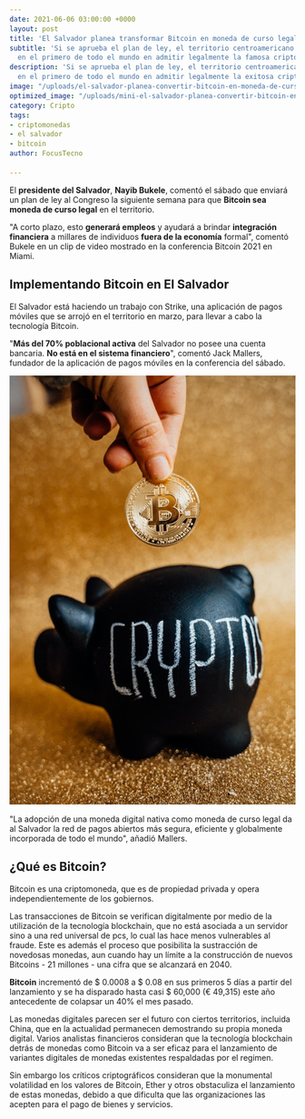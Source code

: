 ```yaml
---
date: 2021-06-06 03:00:00 +0000
layout: post
title: 'El Salvador planea transformar Bitcoin en moneda de curso legal '
subtitle: 'Si se aprueba el plan de ley, el territorio centroamericano se convertirá
  en el primero de todo el mundo en admitir legalmente la famosa criptomoneda. '
description: 'Si se aprueba el plan de ley, el territorio centroamericano se convertirá
  en el primero de todo el mundo en admitir legalmente la exitosa criptomoneda. '
image: "/uploads/el-salvador-planea-convertir-bitcoin-en-moneda-de-curso-legal-focustecno.jpg"
optimized_image: "/uploads/mini-el-salvador-planea-convertir-bitcoin-en-moneda-de-curso-legal-focustecno.jpg"
category: Cripto
tags:
- criptomonedas
- el salvador
- bitcoin
author: FocusTecno

---
```

El **presidente del Salvador**, **Nayib Bukele**, comentó el sábado que enviará un plan de ley al Congreso la siguiente semana para que **Bitcoin sea moneda de curso legal** en el territorio.

"A corto plazo, esto **generará empleos** y ayudará a brindar **integración financiera** a millares de individuos **fuera de la economía** formal", comentó Bukele en un clip de video mostrado en la conferencia Bitcoin 2021 en Miami.

## Implementando Bitcoin en El Salvador

El Salvador está haciendo un trabajo con Strike, una aplicación de pagos móviles que se arrojó en el territorio en marzo, para llevar a cabo la tecnología Bitcoin.

"**Más del 70% poblacional activa** del Salvador no posee una cuenta bancaria. **No está en el sistema financiero**", comentó Jack Mallers, fundador de la aplicación de pagos móviles en la conferencia del sábado.

**![](/uploads/el-salvador-planea-convertir-bitcoin-en-moneda-de-curso-legal-focustecno-3.jpg)**

"La adopción de una moneda digital nativa como moneda de curso legal da al Salvador la red de pagos abiertos más segura, eficiente y globalmente incorporada de todo el mundo", añadió Mallers.

## ¿Qué es Bitcoin?

Bitcoin es una criptomoneda, que es de propiedad privada y opera independientemente de los gobiernos.

Las transacciones de Bitcoin se verifican digitalmente por medio de la utilización de la tecnología blockchain, que no está asociada a un servidor sino a una red universal de pcs, lo cual las hace menos vulnerables al fraude. Este es además el proceso que posibilita la sustracción de novedosas monedas, aun cuando hay un límite a la construcción de nuevos Bitcoins - 21 millones - una cifra que se alcanzará en 2040.

**Bitcoin** incrementó de $ 0.0008 a $ 0.08 en sus primeros 5 días a partir del lanzamiento y se ha disparado hasta casi $ 60,000 (€ 49,315) este año antecedente de colapsar un 40% el mes pasado.

Las monedas digitales parecen ser el futuro con ciertos territorios, incluida China, que en la actualidad permanecen demostrando su propia moneda digital. Varios analistas financieros consideran que la tecnología blockchain detrás de monedas como Bitcoin va a ser eficaz para el lanzamiento de variantes digitales de monedas existentes respaldadas por el regimen.

Sin embargo los críticos criptográficos consideran que la monumental volatilidad en los valores de Bitcoin, Ether y otros obstaculiza el lanzamiento de estas monedas, debido a que dificulta que las organizaciones las acepten para el pago de bienes y servicios.